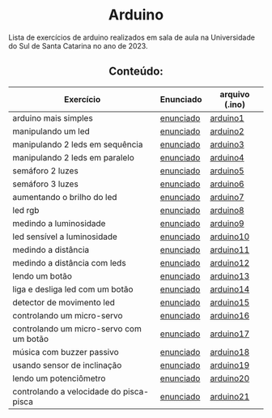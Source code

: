 <h1 align="center">Arduino</h1>
Lista de exercícios de arduino realizados em sala de aula na Universidade do Sul de Santa Catarina no ano de 2023.

<h2 align="center">Conteúdo:</h2>
<div align="center">
  
  | Exercício | Enunciado| arquivo (.ino) |
  |-----------|----------|----------------|
  | arduino mais simples |[enunciado]()|[arduino1]()|
  | manipulando um led |[enunciado]()|[arduino2]()|
  | manipulando 2 leds em sequência |[enunciado]()|[arduino3]()|
  | manipulando 2 leds em paralelo |[enunciado]()|[arduino4]()|
  | semáforo 2 luzes |[enunciado]()|[arduino5]()|
  | semáforo 3 luzes |[enunciado]()|[arduino6]()|
  | aumentando o brilho do led |[enunciado]()|[arduino7]()|
  | led rgb |[enunciado]()|[arduino8]()|
  | medindo a luminosidade |[enunciado]()|[arduino9]()|
  | led sensível a luminosidade |[enunciado]()|[arduino10]()|
  | medindo a distância |[enunciado]()|[arduino11]()|
  | medindo a distância com leds|[enunciado]()|[arduino12]()|
  | lendo um botão |[enunciado]()|[arduino13]()|
  | liga e desliga led com um botão |[enunciado]()|[arduino14]()|
  | detector de movimento led |[enunciado]()|[arduino15]()|
  | controlando um micro-servo |[enunciado]()|[arduino16]()|
  | controlando um micro-servo com um botão|[enunciado]()|[arduino17]()|
  | música com buzzer passivo |[enunciado]()|[arduino18]()|
  | usando sensor de inclinação |[enunciado]()|[arduino19]()|
  | lendo um potenciômetro |[enunciado]()|[arduino20]()|
  | controlando a velocidade do pisca-pisca |[enunciado]()|[arduino21]()|
  

</div>  

